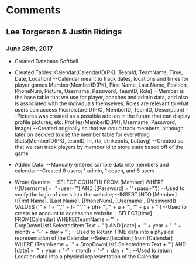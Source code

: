 

# Comments

## Lee Torgerson & Justin Ridings

### June 28th, 2017


- Created Database Softball

- Created Tables:
	Calendar(CalendarID(PK), TeamId, TeamName, Time, Date, Location)
		--Calendar meant to track dates, locations and times for player games
	Member(MemberID(PK), First Name, Last Name, Position, PhoneNum, Picture, Username, Password, TeamID, Role)
		--Member is the base table that we use for player, coaches and admin data, and also is associated with the individuals themselves. Roles are relevant to what users can access
	Pics(pictureID(PK), MemberID, TeamID, Description)
		--Pictures was created as a possible add-on in the future that can display profile pictures, etc.
	Profiles(MemberID(PK), Username, Password, Image)
		--Created originally so that we could track members, although later on decided to use the member table for everything
	Stats(MemberID(PK), teamID, hr, rbi, strikeouts, battavg)
		--Created so that we can track players by member id to store stats based off of the game

- Added Data:
	--Manually entered sample data into members and calendar
		--Created 8 users; 1 admin, 1 coach, and 6 users

- Wrote Queries:
	--SELECT COUNT(1) FROM [Member] WHERE (([Username] = '"+user+"') AND ([Password] = '"+pass+"'))
		--Used to verify the login of users into the website; 
	--INSERT INTO [Member] ([First Name], [Last Name], [PhoneNum], [Username], [Password]) 
	VALUES ('" + f + "','" + l+ "','" + ph+ "','" + u + "', '" + pa + "')
		--Used to create an account to access the website
	--SELECT[time] FROM[Calendar] WHERE(TeamName = '" + DropDownList1.SelectedItem.Text + "') 
	AND [date] = '" + year + "-" + month + "-" + day + "';
		--Used to Return TIME data into a physical representation of the Calendar
	--Select[location] from [Calendar] WHERE (TeamName = '" + DropDownList1.SelectedItem.Text + "') 
	AND [date] = '" + year + "-" + month + "-" + day + "';
	 	--Used to return Location data into a physical representation of the Calendar